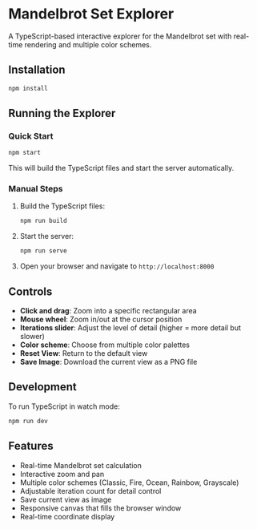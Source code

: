 # Mandelbrot Set Explorer

A TypeScript-based interactive explorer for the Mandelbrot set with real-time rendering and multiple color schemes.

## Installation

```bash
npm install
```

## Running the Explorer

### Quick Start
```bash
npm start
```
This will build the TypeScript files and start the server automatically.

### Manual Steps
1. Build the TypeScript files:
   ```bash
   npm run build
   ```

2. Start the server:
   ```bash
   npm run serve
   ```

3. Open your browser and navigate to `http://localhost:8000`

## Controls

- **Click and drag**: Zoom into a specific rectangular area
- **Mouse wheel**: Zoom in/out at the cursor position
- **Iterations slider**: Adjust the level of detail (higher = more detail but slower)
- **Color scheme**: Choose from multiple color palettes
- **Reset View**: Return to the default view
- **Save Image**: Download the current view as a PNG file

## Development

To run TypeScript in watch mode:
```bash
npm run dev
```

## Features

- Real-time Mandelbrot set calculation
- Interactive zoom and pan
- Multiple color schemes (Classic, Fire, Ocean, Rainbow, Grayscale)
- Adjustable iteration count for detail control
- Save current view as image
- Responsive canvas that fills the browser window
- Real-time coordinate display